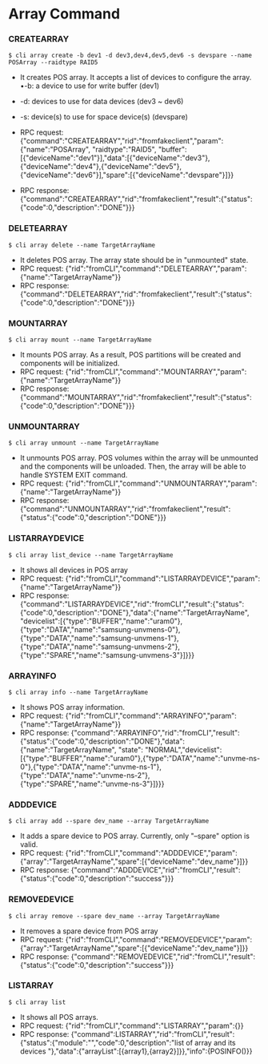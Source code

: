 # Array Command

### CREATEARRAY
```
$ cli array create -b dev1 -d dev3,dev4,dev5,dev6 -s devspare --name POSArray --raidtype RAID5
```

* It creates POS array. It accepts a list of devices to configure the array. •-b: a device to use for write buffer (dev1)
* -d: devices to use for data devices (dev3 ~ dev6)
* -s: device(s) to use for space device(s) (devspare)

* RPC request: {"command":"CREATEARRAY","rid":"fromfakeclient","param":{"name":"POSArray", "raidtype":"RAID5", "buffer":[{"deviceName":"dev1"}],"data":[{"deviceName":"dev3"},{"deviceName":"dev4"},{"deviceName":"dev5"},{"deviceName":"dev6"}],"spare":[{"deviceName":"devspare"}]}}
* RPC response: {"command":"CREATEARRAY","rid":"fromfakeclient","result":{"status":{"code":0,"description":"DONE"}}}

### DELETEARRAY
```
$ cli array delete --name TargetArrayName
```

* It deletes POS array. The array state should be in "unmounted" state.
* RPC request: {"rid":"fromCLI","command":"DELETEARRAY","param":{"name":"TargetArrayName"}}
* RPC response: {"command":"DELETEARRAY","rid":"fromfakeclient","result":{"status":{"code":0,"description":"DONE"}}}

### MOUNTARRAY
```
$ cli array mount --name TargetArrayName
```

* It mounts POS array. As a result, POS partitions will be created and components will be initialized.
* RPC request: {"rid":"fromCLI","command":"MOUNTARRAY","param":{"name":"TargetArrayName"}}
* RPC response: {"command":"MOUNTARRAY","rid":"fromfakeclient","result":{"status":{"code":0,"description":"DONE"}}}

### UNMOUNTARRAY
```
$ cli array unmount --name TargetArrayName
``` 

* It unmounts POS array. POS volumes within the array will be unmounted and the components will be unloaded. Then, the array will be able to handle SYSTEM EXIT command. 
* RPC request: {"rid":"fromCLI","command":"UNMOUNTARRAY","param":{"name":"TargetArrayName"}}
* RPC response: {"command":"UNMOUNTARRAY","rid":"fromfakeclient","result":{"status":{"code":0,"description":"DONE"}}}

### LISTARRAYDEVICE
```
$ cli array list_device --name TargetArrayName
``` 

* It shows all devices in POS array
* RPC request: {"rid":"fromCLI","command":"LISTARRAYDEVICE","param":{"name":"TargetArrayName"}}
* RPC response: {"command":"LISTARRAYDEVICE","rid":"fromCLI","result":{"status":{"code":0,"description":"DONE"},"data":{"name":"TargetArrayName", "devicelist":[{"type":"BUFFER","name":"uram0"},{"type":"DATA","name":"samsung-unvmens-0"},{"type":"DATA","name":"samsung-unvmens-1"},{"type":"DATA","name":"samsung-unvmens-2"},{"type":"SPARE","name":"samsung-unvmens-3"}]}}}

### ARRAYINFO
```
$ cli array info --name TargetArrayName
```

* It shows POS array information.
* RPC request: {"rid":"fromCLI","command":"ARRAYINFO","param":{"name":"TargetArrayName"}}
* RPC response: {"command":"ARRAYINFO","rid":"fromCLI","result":{"status":{"code":0,"description":"DONE"},"data":{"name":"TargetArrayName", "state": "NORMAL","devicelist":[{"type":"BUFFER","name":"uram0"},{"type":"DATA","name":"unvme-ns-0"},{"type":"DATA","name":"unvme-ns-1"},{"type":"DATA","name":"unvme-ns-2"},{"type":"SPARE","name":"unvme-ns-3"}]}}}

### ADDDEVICE
```
$ cli array add --spare dev_name --array TargetArrayName
```

* It adds a spare device to POS array. Currently, only "–spare" option is valid. 
* RPC request: {"rid":"fromCLI","command":"ADDDEVICE","param":{"array":"TargetArrayName","spare":[{"deviceName":"dev_name"}]}}
* RPC response: {"command":"ADDDEVICE","rid":"fromCLI","result":{"status":{"code":0,"description":"success"}}}

### REMOVEDEVICE
```
$ cli array remove --spare dev_name --array TargetArrayName
``` 

* It removes a spare device from POS array
* RPC request: {"rid":"fromCLI","command":"REMOVEDEVICE","param":{"array":"TargetArrayName","spare":[{"deviceName":"dev_name"}]}}
* RPC response: {"command":"REMOVEDEVICE","rid":"fromCLI","result":{"status":{"code":0,"description":"success"}}}

### LISTARRAY
```
$ cli array list
```

* It shows all POS arrays. 
* RPC request: {"rid":"fromCLI","command":"LISTARRAY","param":{}}
* RPC response: {"command":LISTARRAY","rid":"fromCLI","result":{"status":{"module":"","code":0,"description":"list of array and its devices "},"data":{"arrayList":[{array1},{array2}]}},"info":{POSINFO()}}
